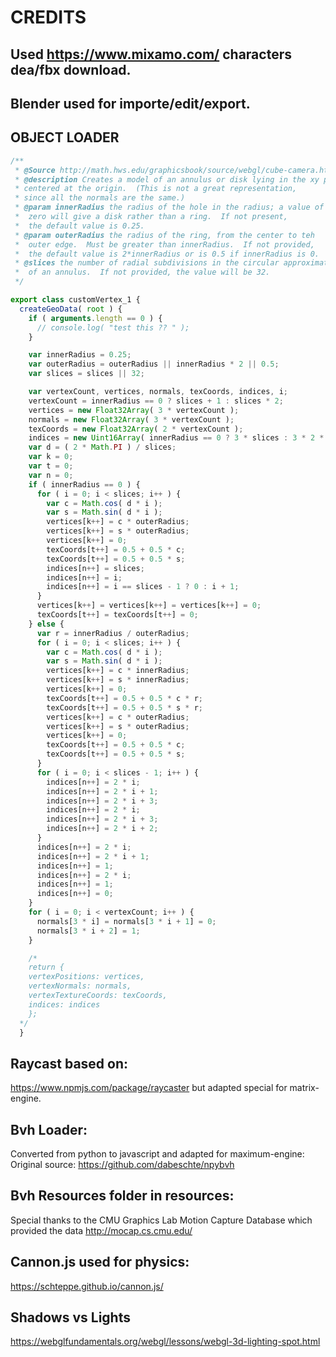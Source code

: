 
# CREDITS

## Used https://www.mixamo.com/ characters dea/fbx download.

## Blender used for importe/edit/export.

## OBJECT LOADER
```js
/**
 * @Source http://math.hws.edu/graphicsbook/source/webgl/cube-camera.html
 * @description Creates a model of an annulus or disk lying in the xy plane,
 * centered at the origin.  (This is not a great representation,
 * since all the normals are the same.)
 * @param innerRadius the radius of the hole in the radius; a value of
 *  zero will give a disk rather than a ring.  If not present,
 *  the default value is 0.25.
 * @param outerRadius the radius of the ring, from the center to teh
 *  outer edge.  Must be greater than innerRadius.  If not provided,
 *  the default value is 2*innerRadius or is 0.5 if innerRadius is 0.
 * @slices the number of radial subdivisions in the circular approximation
 *  of an annulus.  If not provided, the value will be 32.
 */

export class customVertex_1 {
  createGeoData( root ) {
    if ( arguments.length == 0 ) {
      // console.log( "test this ?? " );
    }

    var innerRadius = 0.25;
    var outerRadius = outerRadius || innerRadius * 2 || 0.5;
    var slices = slices || 32;

    var vertexCount, vertices, normals, texCoords, indices, i;
    vertexCount = innerRadius == 0 ? slices + 1 : slices * 2;
    vertices = new Float32Array( 3 * vertexCount );
    normals = new Float32Array( 3 * vertexCount );
    texCoords = new Float32Array( 2 * vertexCount );
    indices = new Uint16Array( innerRadius == 0 ? 3 * slices : 3 * 2 * slices );
    var d = ( 2 * Math.PI ) / slices;
    var k = 0;
    var t = 0;
    var n = 0;
    if ( innerRadius == 0 ) {
      for ( i = 0; i < slices; i++ ) {
        var c = Math.cos( d * i );
        var s = Math.sin( d * i );
        vertices[k++] = c * outerRadius;
        vertices[k++] = s * outerRadius;
        vertices[k++] = 0;
        texCoords[t++] = 0.5 + 0.5 * c;
        texCoords[t++] = 0.5 + 0.5 * s;
        indices[n++] = slices;
        indices[n++] = i;
        indices[n++] = i == slices - 1 ? 0 : i + 1;
      }
      vertices[k++] = vertices[k++] = vertices[k++] = 0;
      texCoords[t++] = texCoords[t++] = 0;
    } else {
      var r = innerRadius / outerRadius;
      for ( i = 0; i < slices; i++ ) {
        var c = Math.cos( d * i );
        var s = Math.sin( d * i );
        vertices[k++] = c * innerRadius;
        vertices[k++] = s * innerRadius;
        vertices[k++] = 0;
        texCoords[t++] = 0.5 + 0.5 * c * r;
        texCoords[t++] = 0.5 + 0.5 * s * r;
        vertices[k++] = c * outerRadius;
        vertices[k++] = s * outerRadius;
        vertices[k++] = 0;
        texCoords[t++] = 0.5 + 0.5 * c;
        texCoords[t++] = 0.5 + 0.5 * s;
      }
      for ( i = 0; i < slices - 1; i++ ) {
        indices[n++] = 2 * i;
        indices[n++] = 2 * i + 1;
        indices[n++] = 2 * i + 3;
        indices[n++] = 2 * i;
        indices[n++] = 2 * i + 3;
        indices[n++] = 2 * i + 2;
      }
      indices[n++] = 2 * i;
      indices[n++] = 2 * i + 1;
      indices[n++] = 1;
      indices[n++] = 2 * i;
      indices[n++] = 1;
      indices[n++] = 0;
    }
    for ( i = 0; i < vertexCount; i++ ) {
      normals[3 * i] = normals[3 * i + 1] = 0;
      normals[3 * i + 2] = 1;
    }

    /*
    return {
    vertexPositions: vertices,
    vertexNormals: normals,
    vertexTextureCoords: texCoords,
    indices: indices
    };
  */
  }

```

## Raycast based on:
https://www.npmjs.com/package/raycaster
but adapted special for matrix-engine.

## Bvh Loader:
Converted from python to javascript and adapted for maximum-engine:
Original source: https://github.com/dabeschte/npybvh

## Bvh Resources folder in resources:
Special thanks to the CMU Graphics Lab Motion Capture Database which provided the data http://mocap.cs.cmu.edu/

## Cannon.js used for physics:
https://schteppe.github.io/cannon.js/

## Shadows vs Lights
https://webglfundamentals.org/webgl/lessons/webgl-3d-lighting-spot.html
